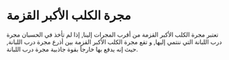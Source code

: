 # مجرة الكلب الأكبر القزمة

تعتبر مجرة الكلب الأكبر القزمة من أقرب المجرات إلينا, إذا لم تأخذ في الحسبان
مجرة درب اللبانة التي ننتمي إليها, و تقع مجرة الكلب الأكبر القزمة بين أذرع مجرة
درب اللبانة, حيث إنه يدفع بها خارجاً بقوة جاذبية مجرة درب اللبانة.
